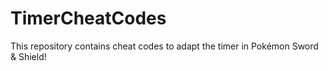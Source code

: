 # TimerCheatCodes
This repository contains cheat codes to adapt the timer in Pokémon Sword &amp; Shield!
